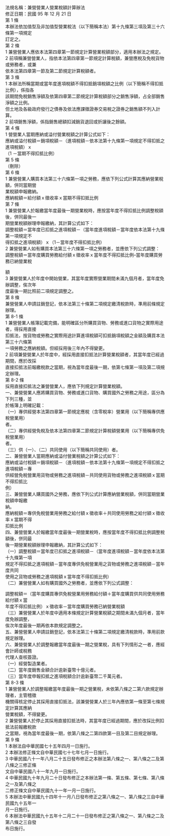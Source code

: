 法規名稱：兼營營業人營業稅額計算辦法  
修正日期：民國 95 年 12 月 21 日  
第 1 條  
本辦法依加值型及非加值型營業稅法（以下簡稱本法）第十九條第三項及第三十六條第一項規定  
訂定之。  
第 2 條  
1 兼營營業人應依本法第四章第一節規定計算營業稅額部分，適用本辦法之規定。  
2 前項稱兼營營業人，指依本法第四章第一節規定計算稅額，兼營應稅及免稅貨物或勞務者，或兼  
依本法第四章第一節及第二節規定計算稅額者。  
第 3 條  
1 本辦法所稱當期或當年度進項稅額不得扣抵銷項稅額之比例（以下簡稱不得扣抵比例），係指各  
該期間免稅銷售淨額及依第四章第二節規定計算稅額部分之銷售淨額，占全部銷售淨額之比例。  
但土地及各級政府發行之債券及依法應課徵證券交易稅之證券之銷售額不列入計算。  
2 前項銷售淨額，係指銷售總額扣減銷貨退回或折讓後之餘額。  
第 4 條  
1 營營業人當期應納或溢付營業稅額之計算公式如下：  
應納或溢付稅額＝銷項稅額－（進項稅額－依本法第十九條第一項規定不得扣抵之進項稅額）ｘ  
（1 －當期不得扣抵比例）  
第 5 條  
（刪除）  
第 6 條  
1 兼營營業人購買本法第三十六條第一項之勞務，應依下列公式計算其應納營業稅額，併同當期營  
業稅額申報繳納。  
應納稅額＝給付額ｘ徵收率ｘ當期不得扣抵比例  
第 7 條  
1 兼營營業人於報繳當年度最後一期營業稅時，應按當年度不得扣抵比例調整稅額後，併同最後一  
期營業稅額辦理申報繳納，其計算公式如下：  
調整稅額＝當年度已扣抵之進項稅額－（當年度進項稅額－當年度依本法第十九條第一項規定不  
得扣抵之進項稅額）ｘ（1－當年度不得扣抵比例）  
2 兼營營業人如有購買本法第三十六條第一項之勞務者，並應依下列公式調整：  
調整稅額＝當年度購買勞務給付額ｘ徵收率ｘ當年度不得扣抵比例–當年度購買勞務已納營業稅  


額  
3 兼營營業人於年度中開始營業，其當年度實際營業期間未滿九個月者，當年度免辦調整，俟次年  
度最後一期比照前二項規定調整之。  
第 8 條  
兼營營業人申請註銷登記，依本法第三十條第二項規定繳清稅款時，準用前條規定辦理。  
第 8-1 條  
1 兼營營業人帳簿記載完備，能明確區分所購買貨物、勞務或進口貨物之實際用途者，得採用直接  
扣抵法，按貨物或勞務之實際用途計算進項稅額可扣抵銷項稅額之金額及購買本法第三十六條第  
一項勞務之應納稅額。但經採用後三年內不得變更。  
2 前項兼營營業人於年度中，經採用直接扣抵法計算營業稅額者，其當年度已經過期間，應於改採  
直接扣抵法前報繳稅款之當期，視為當年度最後一期，依第七條第一項及第二項規定辦理。  
第 8-2 條  
採用直接扣抵法之兼營營業人，應依下列規定計算營業稅額。  
一、兼營營業人應將購買貨物、勞務或進口貨物、購買國外之勞務之用途，區分為下列三種，並  
於帳簿上明確記載：  
（一）專供經營本法第四章第一節規定應稅（含零稅率）營業用（以下簡稱專供應稅營業用）  
者。  
（二）專供經營免稅及依本法第四章第二節規定計算稅額營業用（以下簡稱專供免稅營業用）  
者。  
（三）供（一）、（二）共同使用（以下簡稱共同使用）者。  
二、兼營營業人當期應納或溢付營業稅額之計算公式如下：  
應納或溢付稅額＝銷項稅額－（進項稅額－依本法第十九條第一項規定不得扣抵之進項稅額－專  
供經營免稅營業用貨物或勞務之進項稅額－共同使用貨物或勞務之進項稅額ｘ當期不得扣抵比  
例）  
三、兼營營業人購買國外之勞務，應依下列公式計算應納營業稅額，併同當期營業稅額申報繳  
納。  
應納稅額＝專供免稅營業用勞務之給付額ｘ徵收率＋共同使用勞務之給付額ｘ徵收率ｘ當期不得  
扣抵比例  
四、兼營營業人於報繳當年度最後一期營業稅時，應按當年度不得扣抵比例調整稅額後，併同最  
後一期營業稅額辦理申報繳納，其計算公式如下：  
（一）調整稅額＝當年度已扣抵之進項稅額－（當年度進項稅額－當年度依本法第十九條第一項  
規定不得扣抵之進項稅額－當年度專供免稅營業用之貨物或勞務之進項稅額－當年度共同  
使用之貨物或勞務之進項稅額ｘ當年度不得扣抵比例）  
（二）兼營營業人如有購買國外之勞務者，並應依下列公式調整：  


調整稅額＝（當年度購買專供免稅營業用勞務給付額＋當年度購買供共同使用勞務給付額ｘ當  
年度不得扣抵比例）ｘ徵收率－當年度購買勞務已納營業稅額  
（三）兼營營業人於年度中適用本條規定計算營業稅額之期間未滿九個月者，當年度免辦調整，  
俟次年度最後一期再依本款規定調整之。  
五、兼營營業人申請註銷登記，依本法第三十條第二項規定繳清稅款時，準用前款規定辦理。  
六、兼營營業人於調整報繳當年度最後一期之營業稅，具有下列情形之一者，應經會計師或稅務  
代理人查核簽證。  
（一）經營製造業者。  
（二）當年度銷售金額合計逾新臺幣十億元者。  
（三）當年度申報扣抵之進項稅額合計逾新臺幣二千萬元者。  
第 8-3 條  
1 兼營營業人於調整報繳當年度最後一期之營業稅，未依第八條之二第六款規定辦理者，主管稽徵  
機關得核定停止其採用直接扣抵法，該兼營營業人於三年內應依第一條至第七條規定計算其應納  
營業稅額，不得變更。  
2 兼營營業人於停止其採用直接扣抵法時，其當年度已經過期間，應於改採比例扣抵法前報繳稅款  
之當期，視為當年度最後一期，依第八條之二第四款第一目及第二目規定辦理。  
第 9 條  
1 本辦法自中華民國七十五年四月一日施行。  
2 本辦法修正條文自中華民國七十七年七月一日施行。  
3 中華民國八十一年八月二十五日發布修正之本辦法第八條之一、第八條之二及第八條之三修正條  
文自中華民國八十一年九月一日施行。  
4 中華民國九十年九月二十日發布修正之本辦法第一條、第五條、第七條、第八條之一及第八條之  
二修正條文自中華民國九十一年一月一日施行。  
5 本辦法中華民國九十四年十一月八日發布修正之第八條之一、第八條之三自中華民國九十五年一  
月一日施行。  
6 本辦法中華民國九十五年十二月二十一日發布修正之第八條之一、第八條之二及第八條之三自發  
布日施行。  



